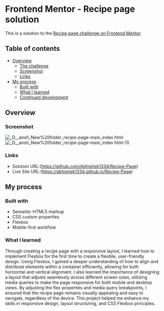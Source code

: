 # Frontend Mentor - Recipe page solution

This is a solution to the [Recipe page challenge on Frontend Mentor](https://www.frontendmentor.io/challenges/recipe-page-KiTsR8QQKm). 

## Table of contents

- [Overview](#overview)
  - [The challenge](#the-challenge)
  - [Screenshot](#screenshot)
  - [Links](#links)
- [My process](#my-process)
  - [Built with](#built-with)
  - [What I learned](#what-i-learned)
  - [Continued development](#continued-development)


## Overview

### Screenshot

![_D__ansh_New%20folder_recipe-page-main_index html](https://github.com/user-attachments/assets/32a10922-b2c7-4778-8bbf-a758c466236b)
![_D__ansh_New%20folder_recipe-page-main_index html (1)](https://github.com/user-attachments/assets/b8d8996e-1914-40c4-9281-55b6e02e4f49)

### Links

- Solution URL:(https://github.com/Abhishek1334/Recipe-Page)
- Live Site URL:(https://abhishek1334.github.io/Recipe-Page)

## My process

### Built with

- Semantic HTML5 markup
- CSS custom properties
- Flexbox
- Mobile-first workflow

### What I learned

Through creating a recipe page with a responsive layout, I learned how to implement Flexbox for the first time to create a flexible, user-friendly design. Using Flexbox, I gained a deeper understanding of how to align and distribute elements within a container efficiently, allowing for both horizontal and vertical alignment. I also learned the importance of designing a layout that adjusts seamlessly across different screen sizes, utilizing media queries to make the page responsive for both mobile and desktop views. By adjusting the flex properties and media query breakpoints, I ensured that the recipe page remains visually appealing and easy to navigate, regardless of the device. This project helped me enhance my skills in responsive design, layout structuring, and CSS Flexbox principles.

